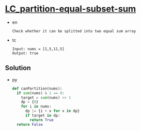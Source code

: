 # [LC_partition-equal-subset-sum](https://leetcode.com/problems/partition-equal-subset-sum)

* en

  ```en
  Check whether it can be splitted into two equal sum array
  ```

* tc

  ```tc
  Input: nums = [1,5,11,5]
  Output: true
  ```

## Solution

* py

  ```py
  def canPartition(nums):
    if sum(nums) & 1 == 0:
      target = sum(nums) >> 1
      dp = {0}
      for i in nums:
        dp |= {i + x for x in dp}
        if target in dp:
          return True
    return False
  ```
